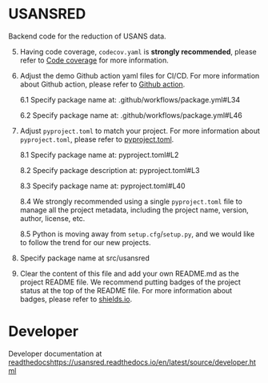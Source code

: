 # USANSRED
Backend code for the reduction of USANS data.

5. Having code coverage, `codecov.yaml` is **strongly recommended**, please refer to [Code coverage](https://coverage.readthedocs.io/en/coverage-5.5/) for more information.


6. Adjust the demo Github action yaml files for CI/CD. For more information about Github action, please refer to [Github action](https://docs.github.com/en/actions).

    6.1 Specify package name at: .github/workflows/package.yml#L34

    6.2 Specify package name at: .github/workflows/package.yml#L46


8. Adjust `pyproject.toml` to match your project. For more information about `pyproject.toml`, please refer to [pyproject.toml](https://www.python.org/dev/peps/pep-0518/).

    8.1 Specify package name at: pyproject.toml#L2

    8.2 Specify package description at: pyproject.toml#L3

    8.3 Specify package name at: pyproject.toml#L40

    8.4 We strongly recommended using a single `pyproject.toml` file to manage all the project metadata, including the project name, version, author, license, etc.

    8.5 Python is moving away from `setup.cfg`/`setup.py`, and we would like to follow the trend for our new projects.


9. Specify package name at  src/usansred



11. Clear the content of this file and add your own README.md as the project README file. We recommend putting badges of the project status at the top of the README file. For more information about badges, please refer to [shields.io](https://shields.io/).


# Developer

Developer documentation at [readthedocs]()https://usansred.readthedocs.io/en/latest/source/developer.html
